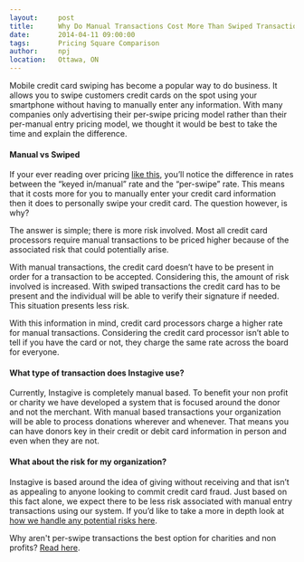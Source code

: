 ```yaml
---
layout:     post
title:      Why Do Manual Transactions Cost More Than Swiped Transactions? 
date:       2014-04-11 09:00:00
tags:       Pricing Square Comparison
author:     npj
location:   Ottawa, ON
---
```


Mobile credit card swiping has become a popular way to do business. It allows you to swipe customers credit cards on the spot using your smartphone without having to manually enter any information. With many companies only advertising their per-swipe pricing model rather than their per-manual entry pricing model, we thought it would be best to take the time and explain the difference. 

#### Manual vs Swiped 

If your ever reading over pricing [like this](https://squareup.com/ca/pricing), you’ll notice the difference in rates between the “keyed in/manual” rate and the “per-swipe” rate. This means that it costs more for you to manually enter your credit card information then it does to personally swipe your credit card. The question however, is why?

<!-- more -->

The answer is simple; there is more risk involved. Most all credit card processors require manual transactions to be priced higher because of the associated risk that could potentially  arise. 

With manual transactions, the credit card doesn’t have to be present in order for a transaction to be accepted. Considering this, the amount of risk involved is increased. With swiped transactions the credit card has to be present and the individual will be able to verify their signature if needed. This situation presents less risk. 

With this information in mind, credit card processors charge a higher rate for manual transactions. Considering the credit card processor isn’t able to tell if you have the card or not, they charge the same rate across the board for everyone. 

#### What type of transaction does Instagive use?

Currently, Instagive is completely manual based. To benefit your non profit or charity we have developed a system that is focused around the donor and not the merchant. With manual based transactions your organization will be able to process donations wherever and whenever. That means you can have donors key in their credit or debit card information in person and even when they are not.

#### What about the risk for my organization?

Instagive is based around the idea of giving without receiving and that isn’t as appealing to anyone looking to commit credit card fraud. Just based on this fact alone, we expect there to be less risk associated with manual entry transactions using our system. If you’d like to take a more in depth look at [how we handle any potential risks here](http://blog.instagive.io/terms).

Why aren't per-swipe transactions the best option for charities and non profits? [Read here](http://blog.instagive.io/2014/04/square-is-not-great-for-charities). 
